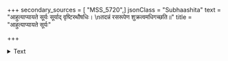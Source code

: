 +++
secondary_sources = [ "MSS_5720",]
jsonClass = "Subhaashita"
text = "आहुत्याप्यायते सूर्यः सूर्याद् वृष्टिरथौषधिः।  \nतदन्नं रसरूपेण शुक्रत्वमधिगच्छति॥"
title = "आहुत्याप्यायते सूर्यः"

+++

<details><summary>Text</summary>

आहुत्याप्यायते सूर्यः सूर्याद् वृष्टिरथौषधिः।  
तदन्नं रसरूपेण शुक्रत्वमधिगच्छति॥
</details>

